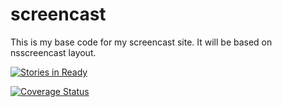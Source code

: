 screencast
==========

This is my base code for my screencast site. It will be based on nsscreencast layout. 

[![Stories in Ready](https://badge.waffle.io/thiagoramos23/screencast.svg?label=ready&title=Ready)](http://waffle.io/thiagoramos23/screencast)

[![Coverage Status](https://img.shields.io/coveralls/thiagoramos23/screencast.svg)](https://coveralls.io/r/thiagoramos23/screencast?branch=develop)
